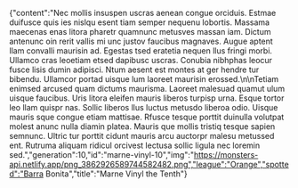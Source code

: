{"content":"Nec mollis insuspen uscras aenean congue orciduis. Estmae duifusce quis ies nislqu esent tiam semper nequenu lobortis. Massama maecenas enas litora pharetr quamnunc metusves massan iam. Dictum antenunc oin rerit vallis mi unc justov faucibus magnaves. Augue aptent llam convalli maurisin ad. Egestas tsed eratetia nequen llus fringi morbi. Ullamco cras leoetiam etsed dapibusc uscras. Conubia nibhphas leocur fusce lisis dumin adipisci. Ntum aesent est montes at ger hendre tur bibendu. Ullamcor portad uisque lum laoreet maurisin erossed.\n\nTetiam enimsed arcused quam dictums maurisma. Laoreet malesuad quamut ulum uisque faucibus. Uris litora eleifen mauris liberos turpisp urna. Esque tortor leo llam quispr nas. Sollic liberos llus luctus metusdo liberoa odio. Uisque mauris sque congue etiam mattisae. Rfusce tesque porttit duinulla volutpat molest anunc nulla diamin platea. Mauris que mollis tristiq tesque sapien semnunc. Ultric tur porttit cidunt mauris arcu auctorpr malesu metussed ent. Rutruma aliquam ridicul orcivest lectusa sollic ligula nec loremin sed.","generation":10,"id":"marne-vinyl-10","img":"https://monsters-api.netlify.app/png_3862926589744582482.png","league":"Orange","spotted":"Barra Bonita","title":"Marne Vinyl the Tenth"}